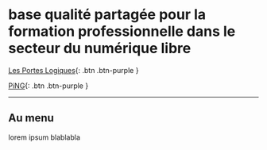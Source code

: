 # base qualité partagée pour la formation professionnelle dans le secteur du numérique libre

[Les Portes Logiques](http://www.lesporteslogiques.net/){: .btn .btn-purple }

[PiNG](https://www.pingbase.net/){: .btn .btn-purple }

---

## Au menu

lorem ipsum blablabla
